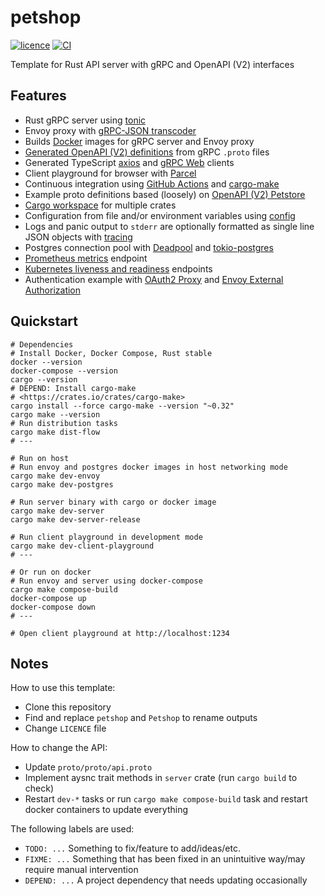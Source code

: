 # petshop

[![licence](https://img.shields.io/github/license/mojzu/petshop?label=licence)](https://github.com/mojzu/petshop/blob/master/LICENCE)
[![CI](https://github.com/mojzu/petshop/workflows/CI/badge.svg?branch=main)](https://github.com/mojzu/petshop/actions/workflows/ci.yml)

Template for Rust API server with gRPC and OpenAPI (V2) interfaces

## Features

- Rust gRPC server using [tonic](https://github.com/hyperium/tonic)
- Envoy proxy with [gRPC-JSON transcoder](https://www.envoyproxy.io/docs/envoy/latest/configuration/http/http_filters/grpc_json_transcoder_filter)
- Builds [Docker](https://docs.docker.com/reference/) images for gRPC server and Envoy proxy
- [Generated OpenAPI (V2) definitions](https://github.com/grpc-ecosystem/grpc-gateway) from gRPC `.proto` files
- Generated TypeScript [axios](https://github.com/axios/axios) and [gRPC Web](https://github.com/grpc/grpc-web) clients
- Client playground for browser with [Parcel](https://v2.parceljs.org/)
- Continuous integration using [GitHub Actions](https://github.com/features/actions) and [cargo-make](https://github.com/sagiegurari/cargo-make)
- Example proto definitions based (loosely) on [OpenAPI (V2) Petstore](https://petstore.swagger.io/#/)
- [Cargo workspace](https://doc.rust-lang.org/book/ch14-03-cargo-workspaces.html) for multiple crates
- Configuration from file and/or environment variables using [config](https://github.com/mehcode/config-rs)
- Logs and panic output to `stderr` are optionally formatted as single line JSON objects with [tracing](https://tracing.rs/tracing/)
- Postgres connection pool with [Deadpool](https://github.com/bikeshedder/deadpool) and [tokio-postgres](https://crates.io/crates/tokio-postgres)
- [Prometheus metrics](https://prometheus.io/) endpoint
- [Kubernetes liveness and readiness](https://kubernetes.io/docs/tasks/configure-pod-container/configure-liveness-readiness-startup-probes/) endpoints
- Authentication example with [OAuth2 Proxy](https://oauth2-proxy.github.io/oauth2-proxy/) and [Envoy External Authorization](https://www.envoyproxy.io/docs/envoy/latest/api-v2/config/filter/http/ext_authz/v2/ext_authz.proto)

## Quickstart

```shell
# Dependencies
# Install Docker, Docker Compose, Rust stable
docker --version
docker-compose --version
cargo --version
# DEPEND: Install cargo-make
# <https://crates.io/crates/cargo-make>
cargo install --force cargo-make --version "~0.32"
cargo make --version
# Run distribution tasks
cargo make dist-flow
# ---

# Run on host
# Run envoy and postgres docker images in host networking mode
cargo make dev-envoy
cargo make dev-postgres

# Run server binary with cargo or docker image
cargo make dev-server
cargo make dev-server-release

# Run client playground in development mode
cargo make dev-client-playground
# ---

# Or run on docker
# Run envoy and server using docker-compose
cargo make compose-build
docker-compose up
docker-compose down
# ---

# Open client playground at http://localhost:1234
```

## Notes

How to use this template:

- Clone this repository
- Find and replace `petshop` and `Petshop` to rename outputs
- Change `LICENCE` file

How to change the API:

- Update `proto/proto/api.proto`
- Implement aysnc trait methods in `server` crate (run `cargo build` to check)
- Restart `dev-*` tasks or run `cargo make compose-build` task and restart docker containers to update everything

The following labels are used:

- `TODO: ...` Something to fix/feature to add/ideas/etc.
- `FIXME: ...` Something that has been fixed in an unintuitive way/may require manual intervention
- `DEPEND: ...` A project dependency that needs updating occasionally
